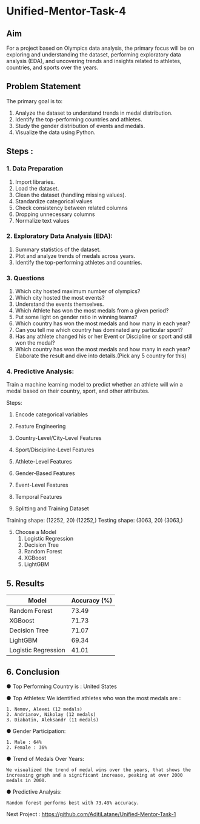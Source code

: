 # Unified-Mentor-Task-4
## Aim

For a project based on Olympics data analysis, the primary focus will be on exploring and understanding the dataset, performing exploratory data analysis (EDA), and uncovering trends and insights related to athletes, countries, and sports over the years.

## Problem Statement

The primary goal is to:
1. Analyze the dataset to understand trends in medal distribution.
2. Identify the top-performing countries and athletes.
3. Study the gender distribution of events and medals.
4. Visualize the data using Python.

## Steps : 

### 1.  Data Preparation
1. Import libraries.
2. Load the dataset.
3. Clean the dataset (handling missing values).
4. Standardize categorical values
5. Check consistency between related columns
6. Dropping unnecessary columns
7. Normalize text values

### 2. Exploratory Data Analysis (EDA):
1. Summary statistics of the dataset.
2. Plot and analyze trends of medals across years.
3. Identify the top-performing athletes and countries.

### 3. Questions
1. Which city hosted maximum number of olympics?
2. Which city hosted the most events?
3. Understand the events themselves.
4. Which Athlete has won the most medals from a given period?
5. Put some light on gender ratio in winning teams?
6. Which country has won the most medals and how many in each year?
7. Can you tell me which country has dominated any particular sport?
8. Has any athlete changed his or her Event or Discipline or sport and still won the medal?
9. Which country has won the most medals and how many in each year? Elaborate the result and dive into details.(Pick any 5 country for this)


### 4. Predictive Analysis:
Train a machine learning model to predict whether an athlete will win a medal based on their country, sport, and other attributes.

Steps:
1. Encode categorical variables
2. Feature Engineering
  1. Country-Level/City-Level Features
  2. Sport/Discipline-Level Features
  3. Athlete-Level Features
  4. Gender-Based Features
  5. Event-Level Features
  6. Temporal Features

3. Splitting and Training Dataset
   
Training shape: (12252, 20) (12252,)
Testing shape: (3063, 20) (3063,)

5. Choose a Model
   1. Logistic Regression
   2. Decision Tree
   3. Random Forest
   4. XGBoost
   5. LightGBM

## 5. Results
   
| Model               | Accuracy (%) |
|----------------------|--------------|
| Random Forest        | 73.49        |
| XGBoost              | 71.73        |
| Decision Tree        | 71.07        |
| LightGBM             | 69.34        |
| Logistic Regression  | 41.01        |

## 6. Conclusion

● Top Performing Country is :
    United States

● Top Athletes: We identified athletes who won the most medals are :

    1. Nemov, Alexei (12 medals)
    2. Andrianov, Nikolay (12 medals)
    3. Diabatin, Aleksandr (11 medals)
    
● Gender Participation:

    1. Male : 64%
    2. Female : 36%

● Trend of Medals Over Years:

    We visualized the trend of medal wins over the years, that shows the increasing graph and a significant increase, peaking at over 2000 medals in 2000.

● Predictive Analysis:

    Random forest performs best with 73.49% accuracy.



Next Project : https://github.com/AditiLatane/Unified-Mentor-Task-1
